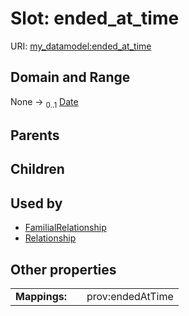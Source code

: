 
# Slot: ended_at_time




URI: [my_datamodel:ended_at_time](https://w3id.org/my_org/my_datamodelended_at_time)


## Domain and Range

None &#8594;  <sub>0..1</sub> [Date](types/Date.md)

## Parents


## Children


## Used by

 * [FamilialRelationship](FamilialRelationship.md)
 * [Relationship](Relationship.md)

## Other properties

|  |  |  |
| --- | --- | --- |
| **Mappings:** | | prov:endedAtTime |

